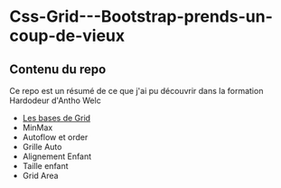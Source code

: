 # Css-Grid---Bootstrap-prends-un-coup-de-vieux

<h2>Contenu du repo</h2>

Ce repo est un résumé de ce que j'ai pu découvrir dans la formation Hardodeur d'Antho Welc

<ul>
  <li><a href="https://github.com/GuyVil1/Css-Grid---Bootstrap-prends-un-coup-de-vieux/blob/master/Formation/01.intro.md">Les bases de Grid</a></li>
  <li>MinMax</li>
  <li>Autoflow et order</li>
  <li>Grille Auto</li>
  <li>Alignement Enfant</li>
  <li>Taille enfant</li>
  <li>Grid Area</li>
</ul>
